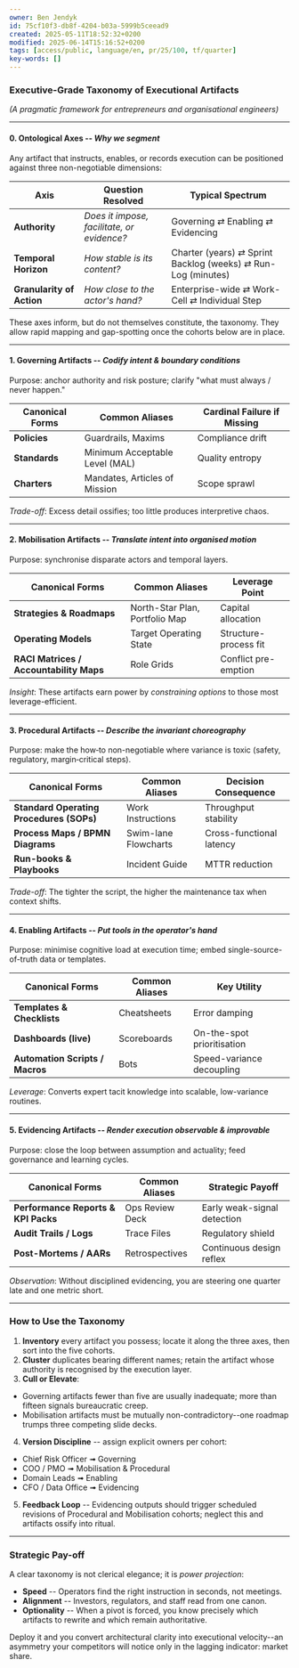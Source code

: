 ```yaml
---
owner: Ben Jendyk
id: 75cf10f3-db8f-4204-b03a-5999b5ceead9
created: 2025-05-11T18:52:32+0200
modified: 2025-06-14T15:16:52+0200
tags: [access/public, language/en, pr/25/100, tf/quarter]
key-words: []
---
```


### Executive-Grade Taxonomy of Executional Artifacts  
*(A pragmatic framework for entrepreneurs and organisational engineers)*  

---

#### 0.  Ontological Axes  -- *Why we segment*  
Any artifact that instructs, enables, or records execution can be positioned against three non-negotiable dimensions:  

| Axis | Question Resolved | Typical Spectrum |
|------|------------------|------------------|
| **Authority** | *Does it impose, facilitate, or evidence?* | Governing ⇄ Enabling ⇄ Evidencing |
| **Temporal Horizon** | *How stable is its content?* | Charter (years) ⇄ Sprint Backlog (weeks) ⇄ Run-Log (minutes) |
| **Granularity of Action** | *How close to the actor's hand?* | Enterprise-wide ⇄ Work-Cell ⇄ Individual Step |

These axes inform, but do not themselves constitute, the taxonomy. They allow rapid mapping and gap-spotting once the cohorts below are in place.

---

#### 1.  Governing Artifacts -- *Codify intent & boundary conditions*  
Purpose: anchor authority and risk posture; clarify "what must always / never happen."  

| Canonical Forms | Common Aliases | Cardinal Failure if Missing |
|-----------------|----------------|-----------------------------|
| **Policies** | Guardrails, Maxims | Compliance drift |
| **Standards** | Minimum Acceptable Level (MAL) | Quality entropy |
| **Charters** | Mandates, Articles of Mission | Scope sprawl |

*Trade-off*: Excess detail ossifies; too little produces interpretive chaos.

---

#### 2.  Mobilisation Artifacts -- *Translate intent into organised motion*  
Purpose: synchronise disparate actors and temporal layers.  

| Canonical Forms | Common Aliases | Leverage Point |
|-----------------|----------------|----------------|
| **Strategies & Roadmaps** | North-Star Plan, Portfolio Map | Capital allocation |
| **Operating Models** | Target Operating State | Structure-process fit |
| **RACI Matrices / Accountability Maps** | Role Grids | Conflict pre-emption |

*Insight*: These artifacts earn power by *constraining options* to those most leverage-efficient.

---

#### 3.  Procedural Artifacts -- *Describe the invariant choreography*  
Purpose: make the how‐to non-negotiable where variance is toxic (safety, regulatory, margin‐critical steps).  

| Canonical Forms | Common Aliases | Decision Consequence |
|-----------------|----------------|----------------------|
| **Standard Operating Procedures (SOPs)** | Work Instructions | Throughput stability |
| **Process Maps / BPMN Diagrams** | Swim-lane Flowcharts | Cross-functional latency |
| **Run-books & Playbooks** | Incident Guide | MTTR reduction |

*Trade-off*: The tighter the script, the higher the maintenance tax when context shifts.

---

#### 4.  Enabling Artifacts -- *Put tools in the operator's hand*  
Purpose: minimise cognitive load at execution time; embed single-source-of-truth data or templates.  

| Canonical Forms | Common Aliases | Key Utility |
|-----------------|----------------|-------------|
| **Templates & Checklists** | Cheatsheets | Error damping |
| **Dashboards (live)** | Scoreboards | On-the-spot prioritisation |
| **Automation Scripts / Macros** | Bots | Speed-variance decoupling |

*Leverage*: Converts expert tacit knowledge into scalable, low-variance routines.

---

#### 5.  Evidencing Artifacts -- *Render execution observable & improvable*  
Purpose: close the loop between assumption and actuality; feed governance and learning cycles.  

| Canonical Forms | Common Aliases | Strategic Payoff |
|-----------------|----------------|------------------|
| **Performance Reports & KPI Packs** | Ops Review Deck | Early weak-signal detection |
| **Audit Trails / Logs** | Trace Files | Regulatory shield |
| **Post-Mortems / AARs** | Retrospectives | Continuous design reflex |

*Observation*: Without disciplined evidencing, you are steering one quarter late and one metric short.

---

### How to Use the Taxonomy  

1. **Inventory** every artifact you possess; locate it along the three axes, then sort into the five cohorts.  
2. **Cluster** duplicates bearing different names; retain the artifact whose authority is recognised by the execution layer.  
3. **Cull or Elevate**:  
 * Governing artifacts fewer than five are usually inadequate; more than fifteen signals bureaucratic creep.  
 * Mobilisation artifacts must be mutually non-contradictory--one roadmap trumps three competing slide decks.  
4. **Version Discipline** -- assign explicit owners per cohort:  
 * Chief Risk Officer ➟ Governing  
 * COO / PMO ➟ Mobilisation & Procedural  
 * Domain Leads ➟ Enabling  
 * CFO / Data Office ➟ Evidencing  
5. **Feedback Loop** -- Evidencing outputs should trigger scheduled revisions of Procedural and Mobilisation cohorts; neglect this and artifacts ossify into ritual.

---

### Strategic Pay-off  

A clear taxonomy is not clerical elegance; it is *power projection*:  

* **Speed** -- Operators find the right instruction in seconds, not meetings.  
* **Alignment** -- Investors, regulators, and staff read from one canon.  
* **Optionality** -- When a pivot is forced, you know precisely which artifacts to rewrite and which remain authoritative.

Deploy it and you convert architectural clarity into executional velocity--an asymmetry your competitors will notice only in the lagging indicator: market share.